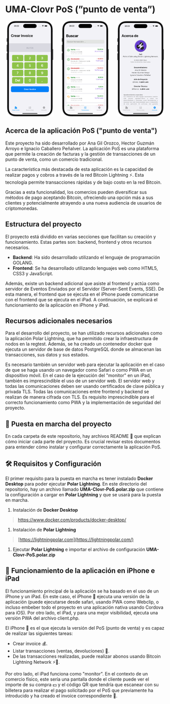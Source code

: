 # UMA-Clovr PoS (”punto de venta”)

<div style="text-align: center; width: 100%; padding: 0 auto;">
   <img src="frontend/docs/imagenes/1.png" alt="" style="width:30%; ">&nbsp;&nbsp;&nbsp;&nbsp;&nbsp; <img src="frontend/docs/imagenes/2.png" alt="" style="width:30%;">&nbsp;&nbsp;&nbsp;&nbsp;&nbsp; <img src="frontend/docs/imagenes/5.png" alt="" style="width:30%; ">
</div>

## Acerca de la aplicación PoS ("punto de venta")

Este proyecto ha sido desarrollado por Ana Gil Orozco, Hector Guzmán Arroyo e Ignacio Caballero Peñalver. La aplicación PoS es una plataforma que permite la creación de facturas y la gestión de transacciones de un punto de venta, como un comercio tradicional.

La característica más destacada de esta aplicación es la capacidad de realizar pagos y cobros a través de la red Bitcoin Lightning ⚡. Esta tecnología permite transacciones rápidas y de bajo costo en la red Bitcoin.

Gracias a esta funcionalidad, los comercios pueden diversificar sus métodos de pago aceptando Bitcoin, ofreciendo una opción más a sus clientes y potencialmente atrayendo a una nueva audiencia de usuarios de criptomonedas.

## Estructura del proyecto

El proyecto está dividido en varias secciones que facilitan su creación y funcionamiento. Estas partes son: backend, frontend y otros recursos necesarios.

- **Backend**: Ha sido desarrollado utilizando el lenguaje de programación GOLANG.
- **Frontend**: Se ha desarrollado utilizando lenguajes web como HTML5, CSS3 y JavaScript.

Además, existe un backend adicional que asiste al frontend y actúa como servidor de Eventos Enviados por el Servidor (Server-Sent Events, SSE). De esta manera, el frontend que se ejecuta en el iPhone puede comunicarse con el frontend que se ejecuta en el iPad. A continuación, se explicará el funcionamiento de la aplicación en iPhone y iPad.

## Recursos adicionales necesarios

Para el desarrollo del proyecto, se han utilizado recursos adicionales como la aplicación Polar Lightning, que ha permitido crear la infraestructura de nodos en la regtest. Además, se ha creado un contenedor docker que ejecuta un servidor de base de datos PostgreSQL donde se almacenan las transacciones, sus datos y sus estados.

Es necesario también un servidor web para ejecutar la aplicación en el caso de que se haga usando un navegador como Safari o como PWA en un dispositivo móvil. En el caso de la ejecución del "monitor" en un iPad, también es imprescindible el uso de un servidor web. El servidor web y todas las comunicaciones deben ser usando certificados de clave pública y privada TLS. Todas las comunicaciones entre frontend y backend se realizan de manera cifrada con TLS. Es requisito imprescindible para el correcto funcionamiento como PWA y la implementación de seguridad del proyecto.

## 🚀 Puesta en marcha del proyecto

En cada carpeta de este repositorio, hay archivos README 📝 que explican cómo iniciar cada parte del proyecto. Es crucial revisar estos documentos para entender cómo instalar y configurar correctamente la aplicación PoS.

## 🛠️ Requisitos y Configuración

El primer requisito para la puesta en marcha es tener instalado **Docker Desktop** para poder ejecutar **Polar Lightning**. En este directorio del repositorio, hay un archivo llamado **UMA-Clovr-PoS.polar.zip** que contiene la configuración a cargar en **Polar Lightning** y que se usará para la puesta en marcha.

1. Instalación de **Docker Desktop**

> https://www.docker.com/products/docker-desktop/
> 
1. Instalación de **Polar Lightning**

> [https://lightningpolar.com](https://lightningpolar.com/)
> 
1. Ejecutar **Polar Lightning** e importar el archivo de configuración **UMA-Clovr-PoS.polar.zip**

## 📱 Funcionamiento de la aplicación en iPhone e iPad

El funcionamiento principal de la aplicación se ha basado en el uso de un iPhone y un iPad. En este caso, el iPhone 📱 ejecuta una versión de la aplicación (puede ejecutarse desde safari, usando PWA como Webclip, o incluso embeber todo el proyecto en una aplicación nativa usando Cordova para iOS). Por otro lado, el iPad, y para una mejor visibilidad, ejecuta una versión PWA del archivo client.php.

El iPhone 📱 es el que ejecuta la versión del PoS (punto de venta) y es capaz de realizar las siguientes tareas:

- Crear invoice 💰.
- Listar transacciones (ventas, devoluciones) 📝.
- De las transacciones realizadas, puede realizar abonos usando Bitcoin Lightning Network ⚡💸.

Por otro lado, el iPad funciona como "monitor". En el contexto de un comercio físico, este sería una pantalla donde el cliente puede ver el importe de su compra 💵 y el código QR que tendría que escanear con su billetera para realizar el pago solicitado por el PoS que previamente ha introducido y ha creado el invoice correspondiente 🧾.